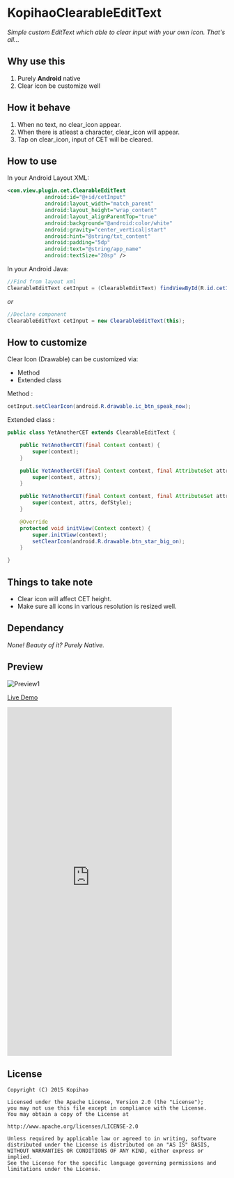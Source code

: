 # KopihaoClearableEditText

_Simple custom EditText which able to clear input with your own icon.
That's all..._

## Why use this
1. Purely **Android** native
2. Clear icon be customize well


## How it behave
1. When no text, no clear_icon appear.
2. When there is atleast a character, clear_icon will appear.
3. Tap on clear_icon, input of CET will be cleared.


## How to use

In your Android Layout XML:
``` xml
<com.view.plugin.cet.ClearableEditText
            android:id="@+id/cetInput"
            android:layout_width="match_parent"
            android:layout_height="wrap_content"
            android:layout_alignParentTop="true"
            android:background="@android:color/white"
            android:gravity="center_vertical|start"
            android:hint="@string/txt_content"
            android:padding="5dp"
            android:text="@string/app_name"
            android:textSize="20sp" />
```

In your Android Java:
```java
//Find from layout xml
ClearableEditText cetInput = (ClearableEditText) findViewById(R.id.cetInput);

```
_or_

 ```java
//Declare component
ClearableEditText cetInput = new ClearableEditText(this);
```

## How to customize

Clear Icon (Drawable) can be customized via:

* Method
* Extended class

Method :
```java
cetInput.setClearIcon(android.R.drawable.ic_btn_speak_now);
```

Extended class :
```java
public class YetAnotherCET extends ClearableEditText {

	public YetAnotherCET(final Context context) {
		super(context);
	}

	public YetAnotherCET(final Context context, final AttributeSet attrs) {
		super(context, attrs);
	}

	public YetAnotherCET(final Context context, final AttributeSet attrs, final int defStyle) {
		super(context, attrs, defStyle);
	}

	@Override
	protected void initView(Context context) {
		super.initView(context);
		setClearIcon(android.R.drawable.btn_star_big_on);
	}

}
```

## Things to take note
- Clear icon will affect CET height.
- Make sure all icons in various resolution is resized well.


## Dependancy

_None! Beauty of it? Purely Native._

## Preview

![Preview1](https://lh3.googleusercontent.com/-1UeKVteCsPw/VhAVEBPnmlI/AAAAAAAACf8/nKTBYBK6I10/s512-Ic42/live_cet.png)

[Live Demo](https://appetize.io/app/xv42bnqv0q5r7n3z511wbajrdm?device=nexus5&scale=75&orientation=portrait)

<iframe src="https://appetize.io/embed/xv42bnqv0q5r7n3z511wbajrdm?device=iphone5s&amp;scale=50&amp;autoplay=false&amp;orientation=portrait&amp;deviceColor=black" width="378px" height="800px" frameborder="0" scrolling="no"></iframe>


## License

```
Copyright (C) 2015 Kopihao

Licensed under the Apache License, Version 2.0 (the "License");
you may not use this file except in compliance with the License.
You may obtain a copy of the License at

http://www.apache.org/licenses/LICENSE-2.0

Unless required by applicable law or agreed to in writing, software
distributed under the License is distributed on an "AS IS" BASIS,
WITHOUT WARRANTIES OR CONDITIONS OF ANY KIND, either express or implied.
See the License for the specific language governing permissions and
limitations under the License.
```
